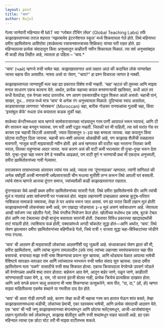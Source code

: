 ```yaml
---
layout: post
title: "चाय"
author: Rujul
---
```


गेल्या जानेवारी महिन्यात मी MIT च्या ‘ग्लोबल टीचिंग लॅब्ज़’ (Global Teaching Labs) तर्फे काझाखस्तानच्या तराज़ शहरात ‘नझरबायेव इंटरनॅशनल स्कूल’ मध्ये शिकवायला गेले होते. तिथे महिनाभर दमीरा ख़ामितोवना आशिरोवा (शाळेतल्या रसायनशास्त्राच्या शिक्षिका) यांच्या घरी राहत होते. ह्या महिन्यातल्या प्रत्येक संवादातून किंवा अनुभवातून काहीतरी नवीन शिकायला मिळालं. त्या सर्व अनुभवांबद्दल मी काही लेख लिहीत आहे, त्यातला हा पहिला  – 'चाय.*

----

'चाय' (чай) म्हणजे रुसी भाषेत चहा. काझाखस्तानात असं लक्षात आलं की कदाचित लोकं पाण्यापेक्षा जास्त चहाच पीत असावीत. नाश्ता असो वा जेवण, "चाय?" हा प्रश्न विचारला जाणार हे नक्की.

काझाखस्तानला जाण्यापूर्वी मला चहा ह्या प्रकारात विशेष रुची नव्हती. ‘चहा’ म्हटलं की तुमच्या आणि माझ्या मनात साधारण एकच कल्पना येते. अर्थात, प्रत्येक चहाच्या कपात बनवणाऱ्याची खासियत, कधी आलं तर कधी वेलदोडा, एक वेगळा स्वाद उतरतोच. पण आपण एकसारखीच पद्धत शिकत आलो असतो: चहाची पानं, साखर, दूध... तराज़ मध्ये मात्र ‘चाय’ चे अनेक रंग अनुभवायला मिळाले. पुदिन्याचा स्वाद असलेला, काढ्यासारखा लागणारा 'मोरक्कन' (Moroccan) चहा, बारीक गोडसर रानफळांचा गुलाबी चहा, किंवा ‘इस्तंबुल कॅफे’ मधला उंच कपातला कडक तुर्की चहा.

शाळेच्या कॅन्टीनमधला चाय म्हणजे सामोवारासारख्या भांड्यातून गरम पाणी आपापलं भरून घ्यायचं, आणि टी बॅग वापरून चहा बनवून घ्यायचा. पण घरी अशी पद्धत नव्हती. जितकी घरं मी पाहिली, त्या सर्व घरांत गॅस वर कायम एक चहाची किटली असायची, ज्यात दिवसातून २-३दा चहा बनवला जायचा. चहा कपातून किंवा छोट्या वाटीतून दिला जायचा. चहाची कप-बशी आपल्या ओळखीची आहे, पण काझाख शैलीची तळहातात मावणारी, नाजूक वाटी माझ्यासाठी नवीन होती. इथे असं म्हणतात की वाटीत चहा भरताना जितका कमी भराल, तितका पाहुण्याचा आदर जास्त. याचं कारण असं की वाटी कमी भरल्यावर ती पुन्हा-पुन्हा भरून देता येते. पुन्हा-पुन्हा चहा भरून देणे हे नक्कीच आढळलं, पण वाटी पूर्ण न भरण्याची प्रथा मी एकदाच अनुभवली, दमीरा ख़ामितोवनांच्या गावी गेल्यावर.

तराज़वरून तासाभराच्या अंतरावर त्यांचं गाव आहे, ज्याला त्या ‘दूंगानाफ़का’ म्हणतात. त्यांनी सांगितलं की अनेक वर्षांपूर्वी अरबी माणसांनी धर्मप्रसारासाठी चीन मधल्या मुलींशी लग्न करून तिथे आपली घरं बसवली. त्यांचे वंशज म्हणजे आजचा दूंगान समाज, ज्यांच्यापैकी काही काझाखस्तानात राहतात.

दूंगानाफ़का येथे आम्ही प्रथम दमीरा खामितोवनांच्या सासरी गेलो. तिथे दमीरा ख़ामितोवनांचे दीर आणि त्यांची मुलं व नातवंडं अशा सर्वजणांनी घर गजबजलं होतं. माझ्या लहानपणी उन्हाळ्यात आमचा कुटुंब-परिवार नाशिकला मामाकडे जमायचा, तेव्हा ते घर असंच भरून जात असावं. पण ह्या घरात किती लहान मुलं होती! काझाखस्तानची लोकसंख्या कमी आहे, पण एखाद्या जोडप्याला ३-४ मुलं असणं सर्वसाधारण आहे. जेवायला आम्ही सर्वजण ज्या खोलीत गेलो, तिथे पंगतीचं नियोजन केलं होतं: खोलीच्या मधोमध एक लांब, बुटकं टेबल होतं आणि त्या टेबलाच्या दोन्ही बाजूंना बसायला सतरंजी होती. टेबलावर विविध प्रकारच्या खाद्यपदार्थांची ताटं मांडली होते. त्याशिवाय फळं होती, पक्वान्नांमध्ये अगदी चॉकलेट सुद्धा होतं—आणि अर्थात, ‘चाय’. तिथे जेवण झाल्यावर दमीरा ख़ामितोवनांच्या बहिणीकडे गेलो, जिथे रात्री ९ वाजता सुद्धा चहा-बिस्किटांच्या जोडीने गप्पा रंगल्या.

‘चाय’ ची आठवण ही माझ्यासाठी लोकांच्या आठवणींशी घट्ट जुळली आहे. संध्याकाळचं जेवण झालं की मी, दमीरा ख़ामितोवना, आणि त्यांचा मुलगा रामज़ाल्दीन (उर्फ राम) त्यांच्या लहानशा स्वयंपाकघरात चहा पीत बसायचो. बऱ्याचदा माझा रुसी भाषा शिकण्याचा प्रयत्न सुरु व्हायचा, आणि थोड्याच वेळात आपल्या भाषेची वैशिष्ट्ये सापडत-सापडत राम आणिॆ त्यांच्यातच भरभरून रुसी भाषेत संवाद सुरु व्हायचा. एकदा दमीरा ख़ामितोवना मला 'पळणे' यासाठीचे रुसी शब्द शिकवत होत्या. एकाच क्रियापदाला वेगवेगळे उपसर्ग जोडले की वेगवेगळ्या अर्थांचे शब्द तयार होतात: बाहेरून आत येणे, आतून बाहेर जाणे, पळून जाणे, काहीतरी सांगण्यासाठी पळत येणे, इ. राम, जो फारसं इंग्रजी बोलत नाही, प्रत्येक क्रियेचं प्रात्यक्षिक दाखवत होता. आणि असे सगळे प्रयत्न चालू असताना मी भाषा शिकण्याचा उत्सुकतेने, चाय पीत, “दा, दा,” (हो, हो) म्हणत माझ्या माहितीतल्या एकमेव शब्दाने या गमतीला दाद देत होते.

‘चाय’ ची आता गोडी लागली आहे, कारण जेव्हा कधी मी चहाचा गरम कप हातात घेऊन शांत बसते, तेव्हा काझाखस्तानमधल्या थंडीची, लोकांच्या प्रेमाची, एका रहस्यमय भाषेची, आणि प्रत्येक संवादाची आठवण येते. एक ‘चाय’ ची नदी जणू काझाखस्तानच्या बंगल्यांमधून आणि छोट्या फ्लॅट्समधून, आजी-आजोबांपासून लहान मुलांपर्यंत सर्व लोकांमधून, काझाख बोलीतून आणि रुसी शब्दांमधून वाहत चालली आहे. ह्या एका महिन्यात त्याचा एक छोटा घोट तरी मी माझ्या वाटीतभरू शकले.

